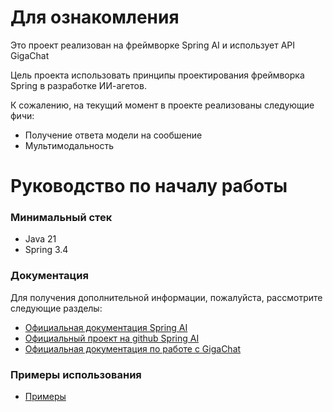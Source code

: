 # Для ознакомления
Это проект реализован на фреймворке Spring AI и использует API GigaChat

Цель проекта использовать принципы проектирования фреймворка Spring в разработке ИИ-агетов.

К сожалению, на текущий момент в проекте реализованы следующие фичи:

* Получение ответа модели на сообшение
* Мультимодальность

# Руководство по началу работы

### Минимальный стек

* Java 21
* Spring 3.4

### Документация
Для получения дополнительной информации, пожалуйста, рассмотрите следующие разделы:

* [Официальная документация Spring AI](https://docs.spring.io/spring-ai/reference/index.html)
* [Официальный проект на github Spring AI](https://github.com/spring-projects/spring-ai)
* [Официальная документация по работе с GigaChat](https://developers.sber.ru/docs/ru/gigachat/api/overview)

### Примеры использования

* [Примеры](https://github.com/sp0ler/spring-ai-starter-gigachat/tree/master/example/request-example)

